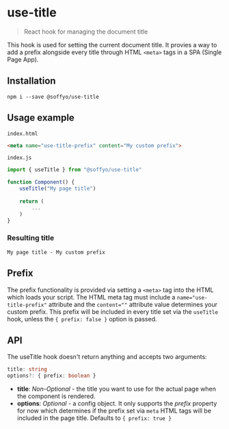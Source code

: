 # use-title
>React hook for managing the document title

This hook is used for setting the current document title. It provies a way to add a prefix alongside every title through HTML `<meta>` tags in a SPA (Single Page App).

## Installation

```
npm i --save @soffyo/use-title
```

## Usage example

`index.html`
```html
<meta name="use-title-prefix" content="My custom prefix">
```

`index.js`
```javascript
import { useTitle } from "@soffyo/use-title"

function Component() {
    useTitle("My page title")
    
    return (
        ...
    )
}
```
### Resulting title

``` 
My page title - My custom prefix 
```

## Prefix

The prefix functionality is provided via setting a `<meta>` tag into the HTML which loads your script. The HTML meta tag must include a `name="use-title-prefix"` attribute and the `content=""` attribute value determines your custom prefix. This prefix will be included in every title set via the `useTitle` hook, unless the `{ prefix: false }` option is passed. 

## API

The useTitle hook doesn't return anything and accepts two arguments:

```typescript
title: string
options?: { prefix: boolean }
```

+ **title**: *Non-Optional* - the title you want to use for the actual page when the component is rendered.
+ **options**: *Optional* - a config object. It only supports the *prefix* property for now which determines if the prefix set via `meta` HTML tags will be included in the page title. Defaults to `{ prefix: true }`



